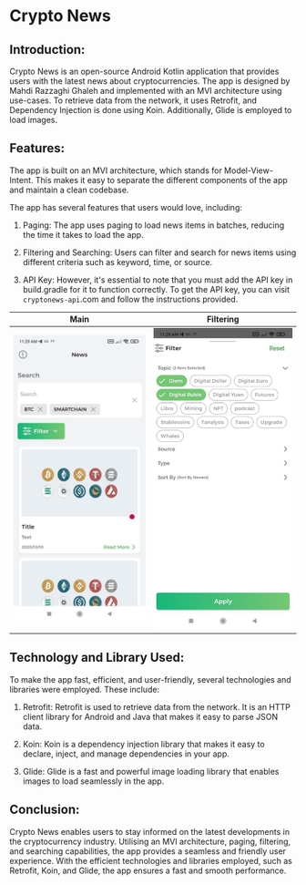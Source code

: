 # Crypto News

## Introduction:
Crypto News is an open-source Android Kotlin application that provides users with the latest news about cryptocurrencies.
The app is designed by Mahdi Razzaghi Ghaleh and implemented with an MVI architecture using use-cases. 
To retrieve data from the network, it uses Retrofit, and Dependency Injection is done using Koin. 
Additionally, Glide is employed to load images.


## Features:
The app is built on an MVI architecture, which stands for Model-View-Intent. 
This makes it easy to separate the different components of the app and maintain a clean codebase.

The app has several features that users would love, including:

1. Paging: The app uses paging to load news items in batches, reducing the time it takes to load the app.

2. Filtering and Searching: Users can filter and search for news items using different criteria such as keyword, time, or source.

3. API Key: However, it's essential to note that you must add the API key in build.gradle for it to function correctly. 
To get the API key, you can visit `cryptonews-api`.com and follow the instructions provided.

| Main | Filtering |  
| :---: | :---: |
| ![](screenshots/1.jpg) | ![](screenshots/2.jpg)  |  


## Technology and Library Used:
To make the app fast, efficient, and user-friendly, several technologies and libraries were employed. These include:

1. Retrofit: Retrofit is used to retrieve data from the network. It is an HTTP client library for Android and Java that makes it easy to parse JSON data.

2. Koin: Koin is a dependency injection library that makes it easy to declare, inject, and manage dependencies in your app.

3. Glide: Glide is a fast and powerful image loading library that enables images to load seamlessly in the app.

## Conclusion:
Crypto News enables users to stay informed on the latest developments in the cryptocurrency industry. 
Utilising an MVI architecture, paging, filtering, and searching capabilities, the app provides a seamless and friendly user experience. 
With the efficient technologies and libraries employed, such as Retrofit, Koin, and Glide, the app ensures a fast and smooth performance.

  